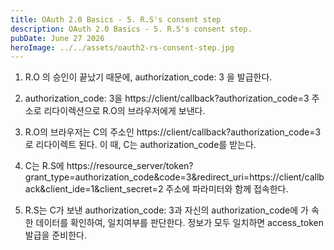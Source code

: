 ```yaml
---
title: OAuth 2.0 Basics - 5. R.S's consent step
description: OAuth 2.0 Basics - 5. R.S's consent step.
pubDate: June 27 2026
heroImage: ../../assets/oauth2-rs-consent-step.jpg
---
```


1. R.O 의 승인이 끝났기 때문에, authorization_code: 3 을 발급한다.

2. authorization_code: 3을 https://client/callback?authorization_code=3 주소로 리다이렉션으로 R.O의 브라우저에게 보낸다.

3. R.O의 브라우저는 C의 주소인 https://client/callback?authorization_code=3 로 리다이렉트 된다. 이 때, C는 authorization_code를 받는다.

4. C는 R.S에 https://resource_server/token?grant_type=authorization_code&code=3&redirect_uri=https://client/callback&client_ide=1&client_secret=2 주소에 파라미터와 함께 접속한다.

5. R.S는 C가 보낸 authorization_code: 3과 자신의 authorization_code에 가 속한 데이터를 확인하여, 일치여부를 판단한다. 정보가 모두 일치하면 access_token 발급을 준비한다.



